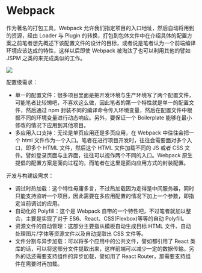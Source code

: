 # Webpack

作为著名的打包工具，Webpack 允许我们指定项目的入口地址，然后自动将用到的资源，经由 Loader 与 Plugin 的转换，打包到包体文件中在介绍具体的配置方案之前笔者想先概述下该配置文件的设计的目标，或者说是笔者认为一个前端编译环境应该达成的特性，这样以后即使 Webpack 被淘汰了也可以利用其他的譬如 JSPM 之类的来完成类似的工作。

![](https://i.postimg.cc/C1FzJtXV/image.png)

配置级需求：

- 单一的配置文件：很多项目里面是把开发环境与生产环境写了两个配置文件，可能笔者比较懒吧，不喜欢这么做，因此笔者的第一个特性就是单一的配置文件，然后通过 npm 封装不同的编译命令传入环境变量，然后在配置文件中根据不同的环境变量进行动态响应。另外，要保证一个 Boilerplate 能够在最小修改的情况下应用到其他项目。
- 多应用入口支持：无论是单页应用还是多页应用，在 Webpack 中往往会把一个 html 文件作为一个入口。笔者在进行项目开发时，往往会需要面对多个入口，即多个 HTML 文件，然后这个 HTML 文件加载不同的 JS 或者 CSS 文件。譬如登录页面与主界面，往往可以视作两个不同的入口。Webpack 原生提倡的配置方案是面向过程的，而笔者在这里是面向应用方式的封装配置。

开发与构建级需求：

- 调试时热加载：这个特性毋庸多言，不过热加载因为走得是中间服务器，同时只能支持监听一个项目，因此需要在多应用配置的情况下加上一个参数，即指定当前调试的应用。
- 自动化的 Polyfill：这个是 Webpack 自带的一个特性吧，不过笔者就加以整合，主要是实现了对于 ES6、React、CSS(Flexbox)等等的自动 Polyfill。
- 资源文件的自动管理：这部分主要指从模板自动生成目标 HTML 文件、自动处理图片/字体等资源文件以及自动提取出 CSS 文件等。
- 文件分割与异步加载：可以将多个应用中的公共文件，譬如都引用了 React 类库的话，可以将这部分文件提取出来，这样前端可以减少一定的数据传输。另外的话还需要支持组件的异步加载，譬如用了 React Router，那需要支持组件在需要时再加载。
